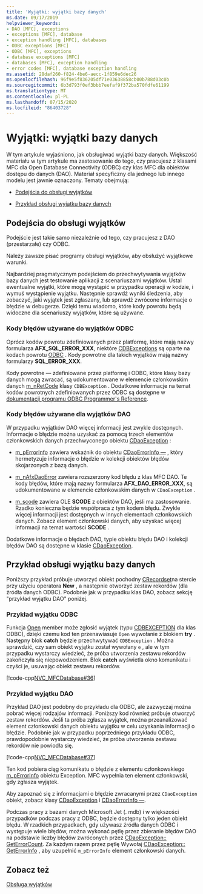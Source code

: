 ```yaml
---
title: 'Wyjątki: wyjątki bazy danych'
ms.date: 09/17/2019
helpviewer_keywords:
- DAO [MFC], exceptions
- exceptions [MFC], database
- exception handling [MFC], databases
- ODBC exceptions [MFC]
- ODBC [MFC], exceptions
- database exceptions [MFC]
- databases [MFC], exception handling
- error codes [MFC], database exception handling
ms.assetid: 28daf260-f824-4be6-aecc-1f859e6dec26
ms.openlocfilehash: 96f9e5f836205df71e03638858cb00b788d03c0b
ms.sourcegitcommit: 6b3d793f0ef3bbb7eefaf9f372ba570fdfe61199
ms.translationtype: MT
ms.contentlocale: pl-PL
ms.lasthandoff: 07/15/2020
ms.locfileid: "86403728"
---
```

# <a name="exceptions-database-exceptions"></a>Wyjątki: wyjątki bazy danych

W tym artykule wyjaśniono, jak obsługiwać wyjątki bazy danych. Większość materiału w tym artykule ma zastosowanie do tego, czy pracujesz z klasami MFC dla Open Database Connectivity (ODBC) czy klas MFC dla obiektów dostępu do danych (DAO). Materiał specyficzny dla jednego lub innego modelu jest jawnie oznaczony. Tematy obejmują:

- [Podejścia do obsługi wyjątków](#_core_approaches_to_exception_handling)

- [Przykład obsługi wyjątku bazy danych](#_core_a_database_exception.2d.handling_example)

## <a name="approaches-to-exception-handling"></a><a name="_core_approaches_to_exception_handling"></a>Podejścia do obsługi wyjątków

Podejście jest takie samo niezależnie od tego, czy pracujesz z DAO (przestarzałe) czy ODBC.

Należy zawsze pisać programy obsługi wyjątków, aby obsłużyć wyjątkowe warunki.

Najbardziej pragmatycznym podejściem do przechwytywania wyjątków bazy danych jest testowanie aplikacji z scenariuszami wyjątków. Ustal ewentualne wyjątki, które mogą wystąpić w przypadku operacji w kodzie, i wymuś wystąpienie wyjątku. Następnie sprawdź wyniki śledzenia, aby zobaczyć, jaki wyjątek jest zgłaszany, lub sprawdź zwrócone informacje o błędzie w debugerze. Dzięki temu wiadomo, które kody powrotu będą widoczne dla scenariuszy wyjątków, które są używane.

### <a name="error-codes-used-for-odbc-exceptions"></a>Kody błędów używane do wyjątków ODBC

Oprócz kodów powrotu zdefiniowanych przez platformę, które mają nazwy formularza **AFX_SQL_ERROR_XXX**, niektóre [CDBExceptions](reference/cdbexception-class.md) są oparte na kodach powrotu [ODBC](../data/odbc/odbc-basics.md) . Kody powrotne dla takich wyjątków mają nazwy formularzy **SQL_ERROR_XXX**.

Kody powrotne — zdefiniowane przez platformę i ODBC, które klasy bazy danych mogą zwracać, są udokumentowane w elemencie członkowskim danych [m_nRetCode](reference/cdbexception-class.md#m_nretcode) klasy `CDBException` . Dodatkowe informacje na temat kodów powrotnych zdefiniowanych przez ODBC są dostępne w [dokumentacji programu ODBC Programmer's Reference](/sql/odbc/reference/odbc-programmer-s-reference).

### <a name="error-codes-used-for-dao-exceptions"></a>Kody błędów używane dla wyjątków DAO

W przypadku wyjątków DAO więcej informacji jest zwykle dostępnych. Informacje o błędzie można uzyskać za pomocą trzech elementów członkowskich danych przechwyconego obiektu [CDaoException](reference/cdaoexception-class.md) :

- [m_pErrorInfo](reference/cdaoexception-class.md#m_perrorinfo) zawiera wskaźnik do obiektu [CDaoErrorInfo —](reference/cdaoerrorinfo-structure.md) , który hermetyzuje informacje o błędzie w kolekcji obiektów błędów skojarzonych z bazą danych.

- [m_nAfxDaoError](reference/cdaoexception-class.md#m_nafxdaoerror) zawiera rozszerzony kod błędu z klas MFC DAO. Te kody błędów, które mają nazwy formularza **AFX_DAO_ERROR_XXX**, są udokumentowane w elemencie członkowskim danych w `CDaoException` .

- [m_scode](reference/cdaoexception-class.md#m_scode) zawiera OLE **SCODE** z obiektów DAO, jeśli ma zastosowanie. Rzadko konieczna będzie współpraca z tym kodem błędu. Zwykle więcej informacji jest dostępnych w innych elementach członkowskich danych. Zobacz element członkowski danych, aby uzyskać więcej informacji na temat wartości **SCODE** .

Dodatkowe informacje o błędach DAO, typie obiektu błędu DAO i kolekcji błędów DAO są dostępne w klasie [CDaoException](reference/cdaoexception-class.md).

## <a name="a-database-exception-handling-example"></a><a name="_core_a_database_exception.2d.handling_example"></a>Przykład obsługi wyjątku bazy danych

Poniższy przykład próbuje utworzyć obiekt pochodny [CRecordset](reference/crecordset-class.md)na stercie przy użyciu operatora **New** , a następnie otworzyć zestaw rekordów (dla źródła danych ODBC). Podobnie jak w przypadku klas DAO, zobacz sekcję "przykład wyjątku DAO" poniżej.

### <a name="odbc-exception-example"></a>Przykład wyjątku ODBC

Funkcja [Open](reference/crecordset-class.md#open) member może zgłosić wyjątek (typu [CDBEXCEPTION](reference/cdbexception-class.md) dla klas ODBC), dzięki czemu kod ten przenawiasuje `Open` wywołanie z blokiem **try** . Następny blok **catch** będzie przechwytywać `CDBException` . Można sprawdzić, czy sam obiekt wyjątku został wywołany `e` , ale w tym przypadku wystarczy wiedzieć, że próba utworzenia zestawu rekordów zakończyła się niepowodzeniem. Blok **catch** wyświetla okno komunikatu i czyści je, usuwając obiekt zestawu rekordów.

[!code-cpp[NVC_MFCDatabase#36](codesnippet/cpp/exceptions-database-exceptions_1.cpp)]

### <a name="dao-exception-example"></a>Przykład wyjątku DAO

Przykład DAO jest podobny do przykładu dla ODBC, ale zazwyczaj można pobrać więcej rodzajów informacji. Poniższy kod również próbuje otworzyć zestaw rekordów. Jeśli ta próba zgłasza wyjątek, można przeanalizować element członkowski danych obiektu wyjątku w celu uzyskania informacji o błędzie. Podobnie jak w przypadku poprzedniego przykładu ODBC, prawdopodobnie wystarczy wiedzieć, że próba utworzenia zestawu rekordów nie powiodła się.

[!code-cpp[NVC_MFCDatabase#37](codesnippet/cpp/exceptions-database-exceptions_2.cpp)]

Ten kod pobiera ciąg komunikatu o błędzie z elementu członkowskiego [m_pErrorInfo](reference/cdaoexception-class.md#m_perrorinfo) obiektu Exception. MFC wypełnia ten element członkowski, gdy zgłasza wyjątek.

Aby zapoznać się z informacjami o błędzie zwracanymi przez `CDaoException` obiekt, zobacz klasy [CDaoException](reference/cdaoexception-class.md) i [CDaoErrorInfo —](reference/cdaoerrorinfo-structure.md).

Podczas pracy z bazami danych Microsoft Jet (. mdb) i w większości przypadków podczas pracy z ODBC, będzie dostępny tylko jeden obiekt błędu. W rzadkich przypadkach, gdy używasz źródła danych ODBC i występuje wiele błędów, można wykonać pętlę przez zbieranie błędów DAO na podstawie liczby błędów zwróconych przez [CDaoException:: GetErrorCount](reference/cdaoexception-class.md#geterrorcount). Za każdym razem przez pętlę Wywołaj [CDaoException:: GetErrorInfo](reference/cdaoexception-class.md#geterrorinfo) , aby uzupełnić `m_pErrorInfo` element członkowski danych.

## <a name="see-also"></a>Zobacz też

[Obsługa wyjątków](exception-handling-in-mfc.md)
